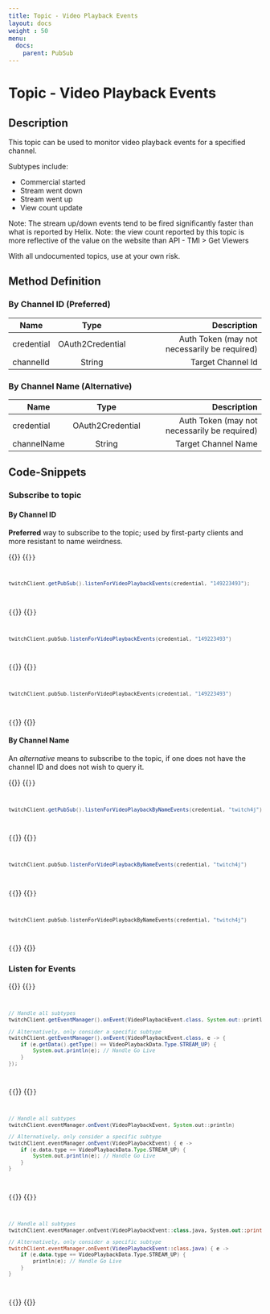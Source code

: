 ```yaml
---
title: Topic - Video Playback Events
layout: docs
weight : 50
menu: 
  docs:
    parent: PubSub
---
```


# Topic - Video Playback Events

## Description

This topic can be used to monitor video playback events for a specified channel.

Subtypes include:
* Commercial started
* Stream went down
* Stream went up
* View count update

Note: The stream up/down events tend to be fired significantly faster than what is reported by Helix.
Note: the view count reported by this topic is more reflective of the value on the website than API - TMI > Get Viewers

With all undocumented topics, use at your own risk.

## Method Definition

### By Channel ID (Preferred)

| Name		  | Type	  | Description  |
| ------------- |:---------:| -----------------:|
| credential | OAuth2Credential | Auth Token (may not necessarily be required) |
| channelId | String | Target Channel Id |

### By Channel Name (Alternative)

| Name		  | Type	  | Description  |
| ------------- |:---------:| -----------------:|
| credential | OAuth2Credential | Auth Token (may not necessarily be required) |
| channelName | String | Target Channel Name |

## Code-Snippets

### Subscribe to topic

#### By Channel ID

**Preferred** way to subscribe to the topic; used by first-party clients and more resistant to name weirdness.

{{<codeblocks>}}
{{<code Java>}}
```java
twitchClient.getPubSub().listenForVideoPlaybackEvents(credential, "149223493");
```
{{</code>}}
{{<code Groovy>}}
```groovy
twitchClient.pubSub.listenForVideoPlaybackEvents(credential, "149223493")
```
{{</code>}}
{{<code Kotlin>}}
```kotlin
twitchClient.pubSub.listenForVideoPlaybackEvents(credential, "149223493")
```
{{</code>}}
{{</codeblocks>}}

#### By Channel Name

An _alternative_ means to subscribe to the topic, if one does not have the channel ID and does not wish to query it.

{{<codeblocks>}}
{{<code Java>}}
```java
twitchClient.getPubSub().listenForVideoPlaybackByNameEvents(credential, "twitch4j");
```
{{</code>}}
{{<code Groovy>}}
```groovy
twitchClient.pubSub.listenForVideoPlaybackByNameEvents(credential, "twitch4j")
```
{{</code>}}
{{<code Kotlin>}}
```kotlin
twitchClient.pubSub.listenForVideoPlaybackByNameEvents(credential, "twitch4j")
```
{{</code>}}
{{</codeblocks>}}

### Listen for Events

{{<codeblocks>}}
{{<code Java>}}
```java
// Handle all subtypes
twitchClient.getEventManager().onEvent(VideoPlaybackEvent.class, System.out::println);

// Alternatively, only consider a specific subtype
twitchClient.getEventManager().onEvent(VideoPlaybackEvent.class, e -> {
	if (e.getData().getType() == VideoPlaybackData.Type.STREAM_UP) {
		System.out.println(e); // Handle Go Live
	}
});
```
{{</code>}}
{{<code Groovy>}}
```groovy
// Handle all subtypes
twitchClient.eventManager.onEvent(VideoPlaybackEvent, System.out::println)

// Alternatively, only consider a specific subtype
twitchClient.eventManager.onEvent(VideoPlaybackEvent) { e -> 
	if (e.data.type == VideoPlaybackData.Type.STREAM_UP) {
		System.out.println(e); // Handle Go Live
	}
}
```
{{</code>}}
{{<code Kotlin>}}
```kotlin
// Handle all subtypes
twitchClient.eventManager.onEvent(VideoPlaybackEvent::class.java, System.out::println)

// Alternatively, only consider a specific subtype
twitchClient.eventManager.onEvent(VideoPlaybackEvent::class.java) { e -> 
	if (e.data.type == VideoPlaybackData.Type.STREAM_UP) {
		println(e); // Handle Go Live
	}
}
```
{{</code>}}
{{</codeblocks>}}
